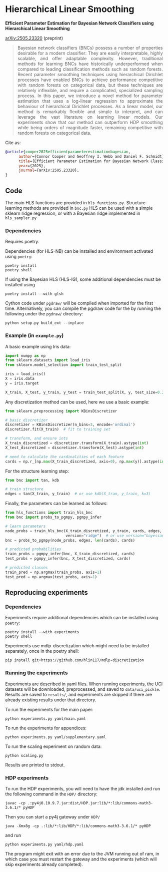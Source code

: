 # Hierarchical Linear Smoothing
**Efficient Parameter Estimation for Bayesian Network Classifiers using Hierarchical Linear Smoothing**

[arXiv:2505.23320](https://arxiv.org/abs/2505.23320) (preprint)

> <div align="justify"> Bayesian network classifiers (BNCs) possess a number of properties desirable for a modern classifier: They are easily interpretable, highly scalable, and offer adaptable complexity. However, traditional methods for learning BNCs have historically underperformed when compared to leading classification methods such as random forests. Recent parameter smoothing techniques using hierarchical Dirichlet processes have enabled BNCs to achieve performance competitive with random forests on categorical data, but these techniques are relatively inflexible, and require a complicated, specialized sampling process. In this paper, we introduce a novel method for parameter estimation that uses a log-linear regression to approximate the behaviour of hierarchical Dirichlet processes. As a linear model, our method is remarkably flexible and simple to interpret, and can leverage the vast literature on learning linear models. Our experiments show that our method can outperform HDP smoothing while being orders of magnitude faster, remaining competitive with random forests on categorical data. </div>

Cite as:
```bibtex
@article{cooper2025efficientparameterestimationbayesian,
      author={Connor Cooper and Geoffrey I. Webb and Daniel F. Schmidt},
      title={Efficient Parameter Estimation for Bayesian Network Classifiers using Hierarchical Linear Smoothing}, 
      year={2025},
      journal={arXiv:2505.23320},
}
```

## Code

The main HLS functions are provided in `hls_functions.py`. Structure learning methods are provided in `bnc.py`
HLS can be used with a simple sklearn ridge regression, or with a Bayesian ridge implemented in `hls_sampler.py`


### Dependencies

Requires poetry.

Dependencies (for HLS-NB) can be installed and environment activated using `poetry`:
```
poetry install
poetry shell
```
If using the Bayesian HLS (HLS-IG), some additional dependencies must be installed using
```
poetry install --with glsh
```
Cython code under `pgdraw/` will be compiled when imported for the first time. 
Alternatively, you can compile the pgdraw code for the by running the following under the `pgdraw/` directory:
```
python setup.py build_ext --inplace
```


### Example (in `example.py`)

A basic example using Iris data:
```python
import numpy as np
from sklearn.datasets import load_iris
from sklearn.model_selection import train_test_split

iris = load_iris()
X = iris.data
y = iris.target

X_train, X_test, y_train, y_test = train_test_split(X, y, test_size=0.2)
```

Any discretization method can be used, here we use a basic example:
```python
from sklearn.preprocessing import KBinsDiscretizer

# basic discretizer
discretizer = KBinsDiscretizer(n_bins=3, encode='ordinal')
discretizer.fit(X_train)  # fit to training set

# transform, and ensure ints
X_train_discretized = discretizer.transform(X_train).astype(int)
X_test_discretized = discretizer.transform(X_test).astype(int)

# need to calculate the cardinalities of each feature
cards = np.r_[np.max(X_train_discretized, axis=0), np.max(y)].astype(int) + 1
```

For the structure learning step:
```python
from bnc import tan, kdb

# train structure
edges = tan(X_train, y_train)  # or use kdb(X_tran, y_train, k=3)
```

Finally, the parameters can be learned as follows:
```python
from hls_functions import train_hls_bnc
from bnc import probs_to_pgmpy, pgmpy_infer

# learn parameters
node_probs = train_hls_bnc(X_train_discretized, y_train, cards, edges,
                           version="ridge")  # or use version="bayesian"
bnc = probs_to_pgmpy(node_probs, edges, len(cards), cards)

# predicted probabilities
train_probs = pgmpy_infer(bnc, X_train_discretized, cards)
test_probs = pgmpy_infer(bnc, X_test_discretized, cards)

# predicted classes
train_pred = np.argmax(train_probs, axis=1)
test_pred = np.argmax(test_probs, axis=1)
```

## Reproducing experiments


### Dependencies
Experiments require additional dependencies which can be installed using `poetry`:
```
poetry install --with experiments
poetry shell
```
Experiments use mdlp-discretization which might need to be installed separately, once in the poetry shell:
```
pip install git+https://github.com/hlin117/mdlp-discretization
```

### Running the experiments

Experiments are described in yaml files.
When running experiments, the UCI datasets will be downloaded, preprocessed, and saved to `data/uci_pickle`.
Results are saved to `results/`, and experiments are skipped if there are already existing results under that directory.

To run the experiments for the main paper:
```
python experiments.py yaml/main.yaml
```

To run the experiments for appendices:
```
python experiments.py yaml/supplementary.yaml
```

To run the scaling experiment on random data:
```
python scaling.py
```
Results are printed to stdout.

### HDP experiments
To run the HDP experiments, you will need to have the jdk installed and run the following command in the `HDP/` directory:
```
javac -cp .:py4j0.10.9.7.jar:dist/HDP.jar:lib/*:lib/commons-math3-3.6.1/* pyHDP
```
Then you can start a py4j gateway under `HDP/`
```
java -Xmx8g -cp .:lib/*:lib/HDP/*:lib/commons-math3-3.6.1/* pyHDP
```
and run
```
python experiments.py yaml/hdp.yaml
```
The program might exit with an error due to the JVM running out of ram, in which case you must restart the gateway and the experiments (which will skip experiments already completed).
